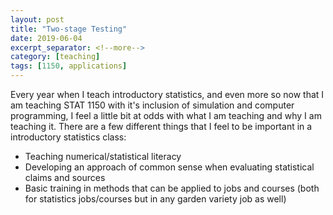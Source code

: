 ```yaml
---
layout: post
title: "Two-stage Testing"
date: 2019-06-04
excerpt_separator: <!--more-->
category: [teaching]
tags: [1150, applications]
---
```


Every year when I teach introductory statistics, and even more so now that I am teaching STAT 1150 with it's inclusion of simulation and computer programming, I feel a little bit at odds with what I am teaching and why I am teaching it. There are a few different things that I feel to be important in a introductory statistics class:
  <ul>
    <li> Teaching numerical/statistical literacy
    <li> Developing an approach of common sense when evaluating statistical claims and sources
    <li> Basic training in methods that can be applied to jobs and courses (both for statistics jobs/courses but in any garden variety job as well)
  </ul>
